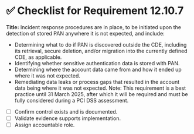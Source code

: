 # ✅ Checklist for Requirement 12.10.7

**Title:** Incident response procedures are in place, to be initiated upon the detection of stored PAN anywhere it is not expected, and include:
- Determining what to do if PAN is discovered outside the CDE, including its retrieval, secure deletion, and/or migration into the currently defined CDE, as applicable. 
- Identifying whether sensitive authentication data is stored with PAN. 
- Determining where the account data came from and how it ended up where it was not expected. 
- Remediating data leaks or process gaps that resulted in the account data being where it was not expected. Note: This requirement is a best practice until 31 March 2025, after which it will be required and must be fully considered during a PCI DSS assessment.

- [ ] Confirm control exists and is documented.
- [ ] Validate evidence supports implementation.
- [ ] Assign accountable role.
